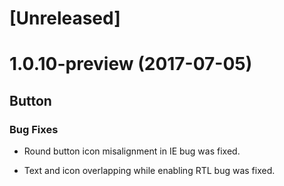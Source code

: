 # [Unreleased]

# 1.0.10-preview (2017-07-05)

## Button

### Bug Fixes

- Round button icon misalignment in IE bug was fixed.

- Text and icon overlapping while enabling RTL bug was fixed.